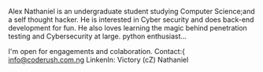 Alex Nathaniel is an undergraduate student studying Computer Science;and a self thought hacker. 
He is interested in Cyber security and does back-end development for fun. 
He also loves learning the magic behind penetration testing and Cybersecurity at large.
python enthusiast...

I'm open for engagements and colaboration.
Contact:{ 
info@coderush.com.ng
LinkenIn: Victory (cZ) Nathaniel
<!---
cyber103/cyber103 is a ✨ special ✨ repository because its `README.md` (this file) appears on your GitHub profile.
You can click the Preview link to take a look at your changes.
--->
